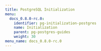 ```yaml
---
title: PostgreSQL Initialization
menu:
  docs_0.8.0-rc.0:
    identifier: pg-initialization-postgres
    name: Initialization
    parent: pg-postgres-guides
    weight: 30
menu_name: docs_0.8.0-rc.0
---
```


